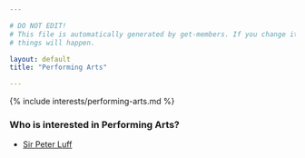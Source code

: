 ```yaml
---

# DO NOT EDIT!
# This file is automatically generated by get-members. If you change it, bad
# things will happen.

layout: default
title: "Performing Arts"

---
```


{% include interests/performing-arts.md %}

### Who is interested in Performing Arts?


* [Sir Peter Luff](/members/sir-peter-luff.html)
